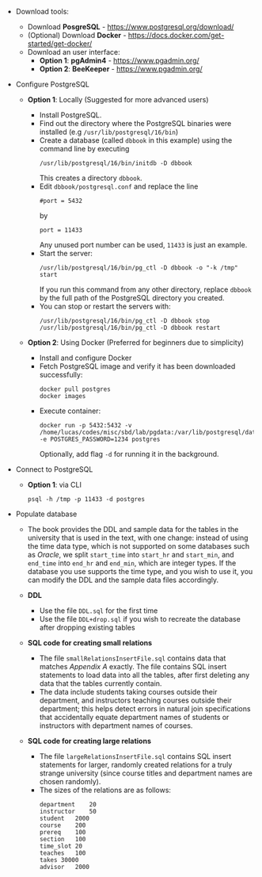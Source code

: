 
- Download tools:
  - Download **PosgreSQL** - https://www.postgresql.org/download/
  - (Optional) Download **Docker** - https://docs.docker.com/get-started/get-docker/
  - Download an user interface:
    - **Option 1**: **pgAdmin4** - https://www.pgadmin.org/
    - **Option 2**: **BeeKeeper** - https://www.pgadmin.org/

- Configure PostgreSQL
  - **Option 1**: Locally (Suggested for more advanced users)
      - Install PostgreSQL.
      - Find out the directory where the PostgreSQL binaries were installed (e.g `/usr/lib/postgresql/16/bin`)
      - Create a database (called `dbbook` in this example) using the command line by executing
        ```
        /usr/lib/postgresql/16/bin/initdb -D dbbook 
        ```
        This creates a directory `dbbook`.
      - Edit `dbbook/postgresql.conf` and replace the line
        ```
        #port = 5432
        ```
        by
        ```
        port = 11433
        ```
        Any unused port number can be used, `11433` is just an example.
      - Start the server:
        ```
        /usr/lib/postgresql/16/bin/pg_ctl -D dbbook -o "-k /tmp" start
        ```
        If you run this command from any other directory, replace `dbbook` by the full path of the PostgreSQL directory you created.
      - You can stop or restart the servers with:
        ```
        /usr/lib/postgresql/16/bin/pg_ctl -D dbbook stop
        /usr/lib/postgresql/16/bin/pg_ctl -D dbbook restart
        ```

  - **Option 2**: Using Docker (Preferred for beginners due to simplicity)
    - Install and configure Docker
    - Fetch PostgreSQL image and verify it has been downloaded successfully:
      ```
      docker pull postgres
      docker images
      ```
    - Execute container:
      ```
      docker run -p 5432:5432 -v /home/lucas/codes/misc/sbd/lab/pgdata:/var/lib/postgresql/data -e POSTGRES_PASSWORD=1234 postgres
      ```
      Optionally, add flag `-d` for running it in the background.

- Connect to PostgreSQL
  - **Option 1**: via CLI
    ```
    psql -h /tmp -p 11433 -d postgres
    ```

- Populate database
  - The book provides the DDL and sample data for the tables in the university that is used in the text, with one change: instead of using the time data type, which is not supported on some databases such as *Oracle*, we split `start_time` into `start_hr` and `start_min`, and `end_time` into `end_hr` and `end_min`, which are integer types. If the database you use supports the time type, and you wish to use it, you can modify the DDL and the sample data files accordingly.

  - **DDL**
    - Use the file `DDL.sql` for the first time
    - Use the file `DDL+drop.sql` if you wish to recreate the database after dropping existing tables
  - **SQL code for creating small relations**
    - The file `smallRelationsInsertFile.sql` contains data that matches *Appendix A* exactly. The file contains SQL insert statements to load data into all the tables, after first deleting any data that the tables currently contain.
    - The data include students taking courses outside their department, and instructors teaching courses outside their department; this helps detect errors in natural join specifications that accidentally equate department names of students or instructors with department names of courses.
  - **SQL code for creating large relations**
    - The file `largeRelationsInsertFile.sql` contains SQL insert statements for larger, randomly created relations for a truly strange university (since course titles and department names are chosen randomly).
    - The sizes of the relations are as follows:
      ```
      department	20
      instructor	50
      student	2000
      course	200
      prereq	100
      section	100
      time_slot	20
      teaches	100
      takes	30000
      advisor	2000
      ```

